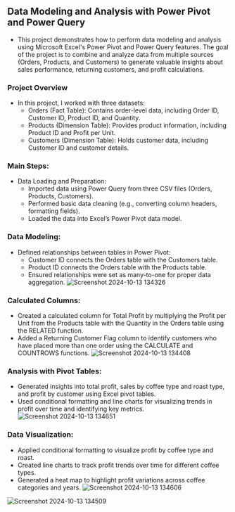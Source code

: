 ## Data Modeling and Analysis with Power Pivot and Power Query
- This project demonstrates how to perform data modeling and analysis using Microsoft Excel's Power Pivot and Power Query features. The goal of the project is to combine and analyze data from multiple sources (Orders, Products, and Customers) to generate valuable insights about sales performance, returning customers, and profit calculations.

### Project Overview
- In this project, I worked with three datasets:
  - Orders (Fact Table): Contains order-level data, including Order ID, Customer ID, Product ID, and Quantity.
  - Products (Dimension Table): Provides product information, including Product ID and Profit per Unit.
  - Customers (Dimension Table): Holds customer data, including Customer ID and customer details.

### Main Steps:
- Data Loading and Preparation:
  - Imported data using Power Query from three CSV files (Orders, Products, Customers).
  - Performed basic data cleaning (e.g., converting column headers, formatting fields).
  - Loaded the data into Excel’s Power Pivot data model.
    

### Data Modeling:
- Defined relationships between tables in Power Pivot:
  - Customer ID connects the Orders table with the Customers table.
  - Product ID connects the Orders table with the Products table.
  - Ensured relationships were set as many-to-one for proper data aggregation.
![Screenshot 2024-10-13 134326](https://github.com/user-attachments/assets/e4996e9d-35f7-4f2f-9964-3dc7bb009c37)

### Calculated Columns:
- Created a calculated column for Total Profit by multiplying the Profit per Unit from the Products table with the Quantity in the Orders table using the RELATED function.
- Added a Returning Customer Flag column to identify customers who have placed more than one order using the CALCULATE and COUNTROWS functions.
  ![Screenshot 2024-10-13 134408](https://github.com/user-attachments/assets/c0098f4e-6646-43e5-8c7b-b0616ee22b4e)


### Analysis with Pivot Tables:
- Generated insights into total profit, sales by coffee type and roast type, and profit by customer using Excel pivot tables.
- Used conditional formatting and line charts for visualizing trends in profit over time and identifying key metrics.
  ![Screenshot 2024-10-13 134651](https://github.com/user-attachments/assets/c6459c9b-69b0-4ff8-b0c5-794cbc274a61)


### Data Visualization:
- Applied conditional formatting to visualize profit by coffee type and roast.
- Created line charts to track profit trends over time for different coffee types.
- Generated a heat map to highlight profit variations across coffee categories and years.
  ![Screenshot 2024-10-13 134606](https://github.com/user-attachments/assets/07cb5526-889a-4912-9508-303f2bf9d12d)

![Screenshot 2024-10-13 134509](https://github.com/user-attachments/assets/b1888ad4-5935-4004-bbfd-126bc001eaf3)

